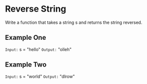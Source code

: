 # Reverse String
Write a function that takes a string s and returns the string reversed.

## Example One
`Input:` s = "hello"
`Output:` "olleh"

## Example Two
`Input:` s = "world"
`Output:` "dlrow"